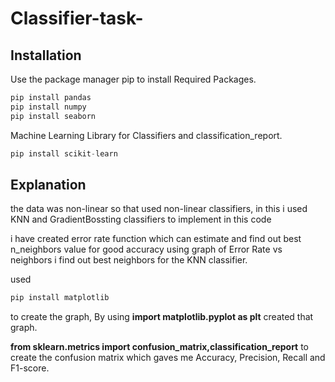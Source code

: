 # Classifier-task-

## Installation

Use the package manager pip to install Required Packages.
```python
pip install pandas
pip install numpy
pip install seaborn
```
Machine Learning Library for Classifiers and classification_report.
```python
pip install scikit-learn
```
## Explanation 
the data was non-linear so that used non-linear classifiers, 
in this i used KNN and GradientBossting classifiers to implement in this code 

i have created error rate function which can estimate and find out best n_neighbors value for good accuracy 
using graph of Error Rate vs neighbors i find out best neighbors for the KNN classifier.

used
```python 
pip install matplotlib
```
to create the graph, By using __import matplotlib.pyplot as plt__ created that graph.

__from sklearn.metrics import confusion_matrix,classification_report__ to create the confusion matrix which 
gaves me Accuracy, Precision, Recall and F1-score.



